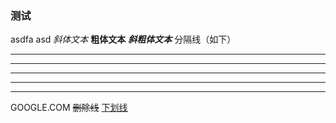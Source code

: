 ### 测试
asdfa 
asd 
*斜体文本* 
**粗体文本** 
***斜粗体文本*** 
分隔线（如下） 
***
* * *
****
- - -
-----------
GOOGLE.COM 
~~删除线~~ 
<u>下划线</u>